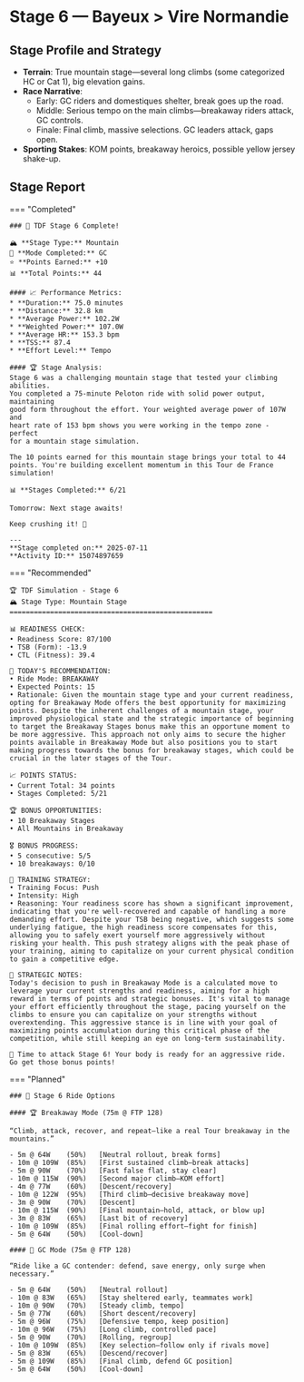 # Stage 6 — Bayeux > Vire Normandie

## Stage Profile and Strategy

- **Terrain**: True mountain stage—several long climbs (some categorized HC or Cat 1), big elevation gains.
- **Race Narrative**:
	- Early: GC riders and domestiques shelter, break goes up the road.
	- Middle: Serious tempo on the main climbs—breakaway riders attack, GC controls.
	- Finale: Final climb, massive selections. GC leaders attack, gaps open.
- **Sporting Stakes**: KOM points, breakaway heroics, possible yellow jersey shake-up.

## Stage Report

=== "Completed"

	### 🎉 TDF Stage 6 Complete!

	🏔️ **Stage Type:** Mountain  
	🚴 **Mode Completed:** GC  
	⭐ **Points Earned:** +10  
	📊 **Total Points:** 44

	#### 📈 Performance Metrics:
	* **Duration:** 75.0 minutes
	* **Distance:** 32.8 km
	* **Average Power:** 102.2W
	* **Weighted Power:** 107.0W
	* **Average HR:** 153.3 bpm
	* **TSS:** 87.4
	* **Effort Level:** Tempo

	#### 🏆 Stage Analysis:
	Stage 6 was a challenging mountain stage that tested your climbing abilities. 
	You completed a 75-minute Peloton ride with solid power output, maintaining 
	good form throughout the effort. Your weighted average power of 107W and 
	heart rate of 153 bpm shows you were working in the tempo zone - perfect 
	for a mountain stage simulation.

	The 10 points earned for this mountain stage brings your total to 44 
	points. You're building excellent momentum in this Tour de France simulation!

	📊 **Stages Completed:** 6/21

	Tomorrow: Next stage awaits!

	Keep crushing it! 🚀

	---
	**Stage completed on:** 2025-07-11  
	**Activity ID:** 15074897659

=== "Recommended"

	🏆 TDF Simulation - Stage 6
	🏔️ Stage Type: Mountain Stage
	==================================================

	📊 READINESS CHECK:
	• Readiness Score: 87/100
	• TSB (Form): -13.9
	• CTL (Fitness): 39.4

	🎯 TODAY'S RECOMMENDATION:
	• Ride Mode: BREAKAWAY
	• Expected Points: 15
	• Rationale: Given the mountain stage type and your current readiness, opting for Breakaway Mode offers the best opportunity for maximizing points. Despite the inherent challenges of a mountain stage, your improved physiological state and the strategic importance of beginning to target the Breakaway Stages bonus make this an opportune moment to be more aggressive. This approach not only aims to secure the higher points available in Breakaway Mode but also positions you to start making progress towards the bonus for breakaway stages, which could be crucial in the later stages of the Tour.

	📈 POINTS STATUS:
	• Current Total: 34 points
	• Stages Completed: 5/21

	🏆 BONUS OPPORTUNITIES:
	• 10 Breakaway Stages
	• All Mountains in Breakaway

	🎖️ BONUS PROGRESS:
	• 5 consecutive: 5/5
	• 10 breakaways: 0/10

	🧠 TRAINING STRATEGY:
	• Training Focus: Push
	• Intensity: High
	• Reasoning: Your readiness score has shown a significant improvement, indicating that you're well-recovered and capable of handling a more demanding effort. Despite your TSB being negative, which suggests some underlying fatigue, the high readiness score compensates for this, allowing you to safely exert yourself more aggressively without risking your health. This push strategy aligns with the peak phase of your training, aiming to capitalize on your current physical condition to gain a competitive edge.

	📝 STRATEGIC NOTES:
	Today's decision to push in Breakaway Mode is a calculated move to leverage your current strengths and readiness, aiming for a high reward in terms of points and strategic bonuses. It's vital to manage your effort efficiently throughout the stage, pacing yourself on the climbs to ensure you can capitalize on your strengths without overextending. This aggressive stance is in line with your goal of maximizing points accumulation during this critical phase of the competition, while still keeping an eye on long-term sustainability.

	🚀 Time to attack Stage 6! Your body is ready for an aggressive ride. Go get those bonus points!

=== "Planned"

	### 🚴 Stage 6 Ride Options

	#### 🏆 Breakaway Mode (75m @ FTP 128)
	
	“Climb, attack, recover, and repeat—like a real Tour breakaway in the mountains.”

	- 5m @ 64W    (50%)   [Neutral rollout, break forms]
	- 10m @ 109W  (85%)   [First sustained climb—break attacks]
	- 5m @ 90W    (70%)   [Fast false flat, stay clear]
	- 10m @ 115W  (90%)   [Second major climb—KOM effort]
	- 4m @ 77W    (60%)   [Descent/recovery]
	- 10m @ 122W  (95%)   [Third climb—decisive breakaway move]
	- 3m @ 90W    (70%)   [Descent]
	- 10m @ 115W  (90%)   [Final mountain—hold, attack, or blow up]
	- 3m @ 83W    (65%)   [Last bit of recovery]
	- 10m @ 109W  (85%)   [Final rolling effort—fight for finish]
	- 5m @ 64W    (50%)   [Cool-down]
	
	#### 🦺 GC Mode (75m @ FTP 128)

	“Ride like a GC contender: defend, save energy, only surge when necessary.”

	- 5m @ 64W    (50%)   [Neutral rollout]
	- 10m @ 83W   (65%)   [Stay sheltered early, teammates work]
	- 10m @ 90W   (70%)   [Steady climb, tempo]
	- 5m @ 77W    (60%)   [Short descent/recovery]
	- 5m @ 96W    (75%)   [Defensive tempo, keep position]
	- 10m @ 96W   (75%)   [Long climb, controlled pace]
	- 5m @ 90W    (70%)   [Rolling, regroup]
	- 10m @ 109W  (85%)   [Key selection—follow only if rivals move]
	- 5m @ 83W    (65%)   [Descend/recover]
	- 5m @ 109W   (85%)   [Final climb, defend GC position]
	- 5m @ 64W    (50%)   [Cool-down]





